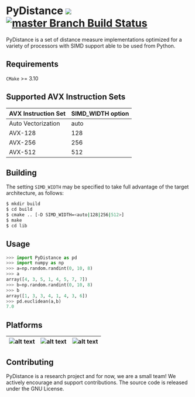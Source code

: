 # PyDistance  [![](https://img.shields.io/badge/Made%20with-C%2B%2B-f34b7d.svg)]() [![master Branch Build Status](https://travis-ci.org/hpc-fci-mackenzie/PyDistance.svg?branch=master)](https://travis-ci.org/hpc-fci-mackenzie/PyDistance)

PyDistance is a set of distance measure implementations optimized for a variety of processors with SIMD support able to be used from Python.

## Requirements

`CMake` >= 3.10

## Supported AVX Instruction Sets

| AVX Instruction Set |SIMD_WIDTH option|
|--------|------------|
|Auto Vectorization |auto|
|AVX-128 |128|
|AVX-256 |256|
|AVX-512 |512|

## Building

The setting `SIMD_WIDTH` may be specified to take full advantage of the target architecture, as follows:

``` bash
$ mkdir build 
$ cd build
$ cmake .. [-D SIMD_WIDTH=<auto|128|256|512>]
$ make
$ cd lib
```

<!-- ## Features -->

## Usage

``` python
>>> import PyDistance as pd
>>> import numpy as np
>>> a=np.random.randint(0, 10, 8)
>>> a
array([4, 3, 5, 1, 4, 5, 7, 7])
>>> b=np.random.randint(0, 10, 8)
>>> b
array([1, 3, 3, 4, 1, 4, 3, 6])
>>> pd.euclidean(a,b)
7.0
```

## Platforms
|![alt text](https://img.icons8.com/ios/24/000000/linux.png)|![alt text](https://img.icons8.com/material/24/000000/mac-os.png)|![alt text](https://img.icons8.com/material/24/000000/windows-logo.png)|
|-|-|-|

## Contributing
PyDistance is a research project and for now, we are a small team! 
We actively encourage and support contributions. 
The source code is released under the GNU License.
